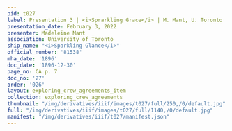```yaml
---
pid: t027
label: Presentation 3 | <i>Sprarkling Grace</i> | M. Mant, U. Toronto | 27
presentation_date: February 3, 2022
presenter: Madeleine Mant
association: University of Toronto
ship_name: "<i>Sparkling Glance</i>"
official_number: '81538'
mha_date: '1896'
doc_date: '1896-12-30'
page_no: CA p. 7
doc_no: '27'
order: '026'
layout: exploring_crew_agreements_item
collection: exploring_crew_agreements
thumbnail: "/img/derivatives/iiif/images/t027/full/250,/0/default.jpg"
full: "/img/derivatives/iiif/images/t027/full/1140,/0/default.jpg"
manifest: "/img/derivatives/iiif/t027/manifest.json"
---
```

